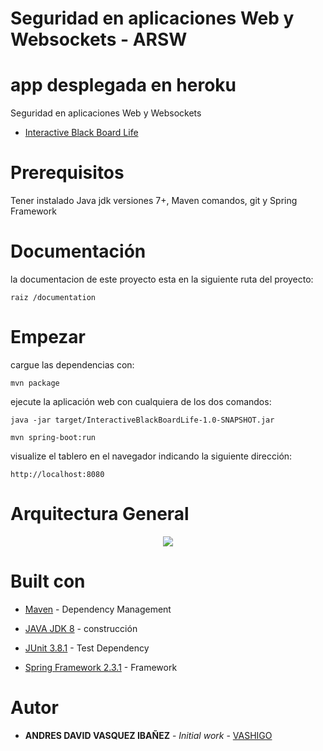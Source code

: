# Seguridad en aplicaciones Web y Websockets - ARSW

# app desplegada en heroku

Seguridad en aplicaciones Web y Websockets

* [Interactive Black Board Life](https://security-interactiveblackboard.herokuapp.com/)


# Prerequisitos

Tener instalado Java jdk versiones 7+, Maven comandos, git y Spring Framework

# Documentación

la documentacion de este proyecto esta en la siguiente ruta del proyecto:

```
raiz /documentation
```

# Empezar

cargue las dependencias con:

```
mvn package
```

ejecute la aplicación web con cualquiera de los dos comandos:

```
java -jar target/InteractiveBlackBoardLife-1.0-SNAPSHOT.jar
```

```
mvn spring-boot:run
```

visualize el tablero en el navegador indicando la siguiente dirección:

```
http://localhost:8080
```

# Arquitectura General

<p align="center">
    <img  src="img/diseñoGeneral.png">
</p>

# Built con

* [Maven](https://maven.apache.org/) - Dependency Management
* [JAVA JDK 8](http://www.oracle.com/technetwork/java/javase/overview/index.html) - construcción
* [JUnit 3.8.1](https://mvnrepository.com/artifact/junit/junit/3.8.1) - Test Dependency

* [Spring Framework 2.3.1](https://spring.io/projects/spring-framework) - Framework



# Autor

* **ANDRES DAVID VASQUEZ IBAÑEZ** - *Initial work* - [VASHIGO](https://github.com/vashigo)